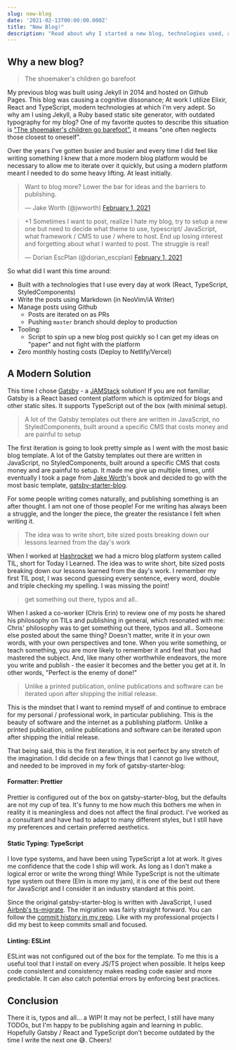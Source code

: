 ```yaml
---
slug: new-blog
date: '2021-02-13T00:00:00.000Z'
title: "New Blog!"
description: "Read about why I started a new blog, technologies used, and my publishing philosophy"
---
```


## Why a new blog?

> The shoemaker's children go barefoot

My previous blog was built using Jekyll in 2014 and hosted on Github Pages. This blog was causing a cognitive dissonance; At work I utilize Elixir, React and TypeScript, modern technologies at which I'm very adept. So why am I using Jekyll, a Ruby based static site generator, with outdated typography for my blog? One of my favorite quotes to describe this situation is ["The shoemaker's children go barefoot"](https://en.wiktionary.org/wiki/the_shoemaker%27s_children_go_barefoot), it means "one often neglects those closest to oneself".

Over the years I've gotten busier and busier and every time I did feel like writing something I knew that a more modern blog platform would be necessary to allow me to iterate over it quickly, but using a modern platform meant I needed to do some heavy lifting. At least initially.

<blockquote class="twitter-tweet"><p lang="en" dir="ltr">Want to blog more? Lower the bar for ideas and the barriers to publishing.</p>&mdash; Jake Worth (@jwworth) <a href="https://twitter.com/jwworth/status/1356329692387807232?ref_src=twsrc%5Etfw">February 1, 2021</a></blockquote>

<blockquote class="twitter-tweet"><p lang="en" dir="ltr">+1 Sometimes I want to post, realize I hate my blog, try to setup a new one but need to decide what theme to use, typescript/ JavaScript, what framework / CMS to use / where to host. End up losing interest and forgetting about what I wanted to post. The struggle is real!</p>&mdash; Ⅾогiап EscPlan (@dorian_escplan) <a href="https://twitter.com/dorian_escplan/status/1356340871520776193?ref_src=twsrc%5Etfw">February 1, 2021</a></blockquote>


So what did I want this time around:
- Built with a technologies that I use every day at work (React, TypeScript, StyledComponents)
- Write the posts using Markdown (in NeoVim/iA Writer)
- Manage posts using Github
  - Posts are iterated on as PRs
  - Pushing `master` branch should deploy to production
- Tooling:
  - Script to spin up a new blog post quickly so I can get my ideas on "paper" and not
    fight with the platform
- Zero monthly hosting costs (Deploy to Netlify/Vercel)

## A Modern Solution
This time I chose [Gatsby](https://www.gatsbyjs.com/) - a [JAMStack](https://jamstack.org/) solution! If you are not familiar, Gatsby is a React based content platform which is optimized for blogs and other static sites. It supports TypeScript out of the box (with minimal setup).

> A lot of the Gatsby templates out there are written in JavaScript, no StyledComponents, built around a specific CMS that costs money and are painful to setup

The first iteration is going to look pretty simple as I went with the most basic blog template. A lot of the Gatsby templates out there are written in JavaScript, no StyledComponents, built around a specific CMS that costs money and are painful to setup. It made me give up multiple times, until eventually I took a page from [Jake Worth](https://jakeworth.com)'s book and decided to go with the most basic template, [gatsby-starter-blog](https://github.com/gatsbyjs/gatsby-starter-blog).

For some people writing comes naturally, and publishing something is an after thought. I am not one of those people! For me writing has always been a struggle, and the longer the piece, the greater the resistance I felt when writing it.

> The idea was to write short, bite sized posts breaking down our lessons learned from the day's work

When I worked at [Hashrocket](https://hashrocket.com) we had a micro blog platform system called TIL, short for Today I Learned. The idea was to write short, bite sized posts breaking down our lessons learned from the day's work. I remember my first TIL post, I was second guessing every sentence, every word, double and triple checking my spelling. I was missing the point! 

> get something out there, typos and all..

When I asked a co-worker (Chris Erin) to review one of my posts he shared his philosophy on TILs and publishing in general, which resonated with me: Chris' philosophy was to get something out there, typos and all.. Someone else posted about the same thing? Doesn't matter, write it in your own words, with your own perspectives and tone. When you write something, or teach something, you are more likely to remember it and feel that you had mastered the subject. And, like many other worthwhile endeavors, the more you write and publish - the easier it becomes and the better you get at it. In other words, "Perfect is the enemy of done!"

> Unlike a printed publication, online publications and software can be iterated upon after shipping the initial release.


This is the mindset that I want to remind myself of and continue to embrace for my personal / professional work, in particular publishing. This is the beauty of software and the internet as a publishing platform. Unlike a printed publication, online publications and software can be iterated upon after shipping the initial release.

That being said, this is the first iteration, it is not perfect by any stretch of the imagination. I did decide on a few things that I cannot go live without, and needed to be improved in my fork of gatsby-starter-blog:

#### Formatter: Prettier

Prettier is configured out of the box on gatsby-starter-blog, but the defaults are not my cup of tea. It's funny to me how much this bothers me when in reality it is meaningless and does not affect the final product. I've worked as a consultant and have had to adapt to many different styles, but I still have my preferences and certain preferred aesthetics.

#### Static Typing: TypeScript

I love type systems, and have been using TypeScript a lot at work. It gives me confidence that the code I ship will work. As long as I don't make a logical error or write the wrong thing! While TypeScript is not the ultimate type system out there (Elm is more my jam), it is one of the best out there for JavaScript and I consider it an industry standard at this point.

Since the original gatsby-starter-blog is written with JavaScript, I used [Airbnb's ts-migrate](https://github.com/airbnb/ts-migrate). The migration was fairly straight forward. You can follow the [commit history in my repo](https://github.com/dkarter/retrovertigo/commits/master). Like with my professional projects I did my best to keep commits small and focused.

#### Linting: ESLint

ESLint was not configured out of the box for the template. To me this is a useful tool that I install on every JS/TS project when possible. It helps keep code consistent and consistency makes reading code easier and more predictable. It can also catch potential errors by enforcing best practices.

## Conclusion
There it is, typos and all... a WIP! It may not be perfect, I still have many TODOs, but I'm happy to be publishing again and learning in public. Hopefully Gatsby / React and TypeScript don't become outdated by the time I write the next one 😅. Cheers!
